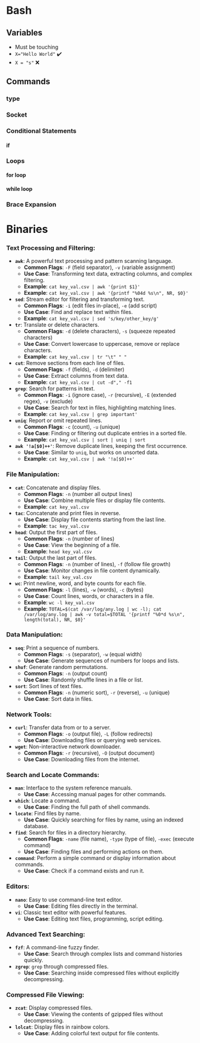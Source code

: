 # Bash

## Variables
- Must be touching
- `X="Hello World"` ✔️
- `X = "s"` ❌

## Commands
### type

### Socket

### Conditional Statements
#### if

### Loops
#### for loop
#### while loop

### Brace Expansion

# Binaries
### Text Processing and Filtering:
- **`awk`**: A powerful text processing and pattern scanning language.
  - **Common Flags**: `-F` (field separator), `-v` (variable assignment)
  - **Use Case**: Transforming text data, extracting columns, and complex filtering.
  - **Example**: `cat key_val.csv | awk '{print $1}'`
  - **Example**: `cat key_val.csv | awk '{printf "%04d %s\n", NR, $0}'`
- **`sed`**: Stream editor for filtering and transforming text.
  - **Common Flags**: `-i` (edit files in-place), `-e` (add script)
  - **Use Case**: Find and replace text within files.
  - **Example**: `cat key_val.csv | sed 's/key/other_key/g'`
- **`tr`**: Translate or delete characters.
  - **Common Flags**: `-d` (delete characters), `-s` (squeeze repeated characters)
  - **Use Case**: Convert lowercase to uppercase, remove or replace characters.
  - **Example**: `cat key_val.csv | tr "\t" " "`
- **`cut`**: Remove sections from each line of files.
  - **Common Flags**: `-f` (fields), `-d` (delimiter)
  - **Use Case**: Extract columns from text data.
  - **Example**: `cat key_val.csv | cut -d"," -f1`
- **`grep`**: Search for patterns in text.
  - **Common Flags**: `-i` (ignore case), `-r` (recursive), `-E` (extended regex), `-v` (exclude)
  - **Use Case**: Search for text in files, highlighting matching lines.
  - **Example**: `cat key_val.csv | grep important'`
- **`uniq`**: Report or omit repeated lines.
  - **Common Flags**: `-c` (count), `-u` (unique)
  - **Use Case**: Finding or filtering out duplicate entries in a sorted file.
  - **Example**: `cat key_val.csv | sort | uniq | sort`
- **`awk '!a[$0]++'`**: Remove duplicate lines, keeping the first occurrence.
  - **Use Case**: Similar to `uniq`, but works on unsorted data.
  - **Example**: `cat key_val.csv | awk '!a[$0]++'`

### File Manipulation:
- **`cat`**: Concatenate and display files.
  - **Common Flags**: `-n` (number all output lines)
  - **Use Case**: Combine multiple files or display file contents.
  - **Example**: `cat key_val.csv`
- **`tac`**: Concatenate and print files in reverse.
  - **Use Case**: Display file contents starting from the last line.
  - **Example**: `tac key_val.csv`
- **`head`**: Output the first part of files.
  - **Common Flags**: `-n` (number of lines)
  - **Use Case**: View the beginning of a file.
  - **Example**: `head key_val.csv`
- **`tail`**: Output the last part of files.
  - **Common Flags**: `-n` (number of lines), `-f` (follow file growth)
  - **Use Case**: Monitor changes in file content dynamically.
  - **Example**: `tail key_val.csv`
- **`wc`**: Print newline, word, and byte counts for each file.
  - **Common Flags**: `-l` (lines), `-w` (words), `-c` (bytes)
  - **Use Case**: Count lines, words, or characters in a file.
  - **Example**: `wc -l key_val.csv`
  - **Example**: `TOTAL=$(cat /var/log/any.log | wc -l);
                  cat /var/log/any.log | awk -v total=$TOTAL '{printf "%0*d %s\n", length(total), NR, $0}' `

### Data Manipulation:
- **`seq`**: Print a sequence of numbers.
  - **Common Flags**: `-s` (separator), `-w` (equal width)
  - **Use Case**: Generate sequences of numbers for loops and lists.
- **`shuf`**: Generate random permutations.
  - **Common Flags**: `-n` (output count)
  - **Use Case**: Randomly shuffle lines in a file or list.
- **`sort`**: Sort lines of text files.
  - **Common Flags**: `-n` (numeric sort), `-r` (reverse), `-u` (unique)
  - **Use Case**: Sort data in files.

### Network Tools:
- **`curl`**: Transfer data from or to a server.
  - **Common Flags**: `-o` (output file), `-L` (follow redirects)
  - **Use Case**: Downloading files or querying web services.
- **`wget`**: Non-interactive network downloader.
  - **Common Flags**: `-r` (recursive), `-O` (output document)
  - **Use Case**: Downloading files from the internet.

### Search and Locate Commands:
- **`man`**: Interface to the system reference manuals.
  - **Use Case**: Accessing manual pages for other commands.
- **`which`**: Locate a command.
  - **Use Case**: Finding the full path of shell commands.
- **`locate`**: Find files by name.
  - **Use Case**: Quickly searching for files by name, using an indexed database.
- **`find`**: Search for files in a directory hierarchy.
  - **Common Flags**: `-name` (file name), `-type` (type of file), `-exec` (execute command)
  - **Use Case**: Finding files and performing actions on them.
- **`command`**: Perform a simple command or display information about commands.
  - **Use Case**: Check if a command exists and run it.

### Editors:
- **`nano`**: Easy to use command-line text editor.
  - **Use Case**: Editing files directly in the terminal.
- **`vi`**: Classic text editor with powerful features.
  - **Use Case**: Editing text files, programming, script editing.

### Advanced Text Searching:
- **`fzf`**: A command-line fuzzy finder.
  - **Use Case**: Search through complex lists and command histories quickly.
- **`zgrep`**: `grep` through compressed files.
  - **Use Case**: Searching inside compressed files without explicitly decompressing.

### Compressed File Viewing:
- **`zcat`**: Display compressed files.
  - **Use Case**: Viewing the contents of gzipped files without decompressing.
- **`lolcat`**: Display files in rainbow colors.
  - **Use Case**: Adding colorful text output for file contents.

